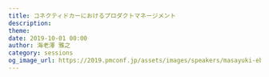```yaml
---
title: コネクティドカーにおけるプロダクトマネージメント
description: 
theme: 
date: 2019-10-01 00:00
author: 海老澤 雅之
category: sessions
og_image_url: https://2019.pmconf.jp/assets/images/speakers/masayuki-ebisawa.jpg
---
```


